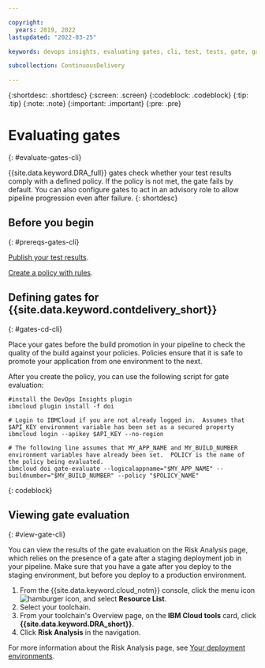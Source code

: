 ```yaml
---

copyright:
  years: 2019, 2022
lastupdated: "2022-03-25"

keywords: devops insights, evaluating gates, cli, test, tests, gate, gate failing, app

subcollection: ContinuousDelivery

---
```


{:shortdesc: .shortdesc}
{:screen: .screen}
{:codeblock: .codeblock}
{:tip: .tip}
{:note: .note}
{:important: .important}
{:pre: .pre}

# Evaluating gates
{: #evaluate-gates-cli}

{{site.data.keyword.DRA_full}} gates check whether your test results comply with a defined policy. If the policy is not met, the gate fails by default. You can also configure gates to act in an advisory role to allow pipeline progression even after failure.
{: shortdesc}


## Before you begin
{: #prereqs-gates-cli}

[Publish your test results](/docs/ContinuousDelivery?topic=ContinuousDelivery-publish-test-cli).

[Create a policy with rules](/docs/ContinuousDelivery?topic=ContinuousDelivery-defining-policies-rules).


## Defining gates for {{site.data.keyword.contdelivery_short}}
{: #gates-cd-cli}

Place your gates before the build promotion in your pipeline to check the quality of the build against your policies. Policies ensure that it is safe to promote your application from one environment to the next.

After you create the policy, you can use the following script for gate evaluation:

```text
#install the DevOps Insights plugin
ibmcloud plugin install -f doi

# Login to IBMCloud if you are not already logged in.  Assumes that $API_KEY environment variable has been set as a secured property
ibmcloud login --apikey $API_KEY --no-region

# The following line assumes that MY_APP_NAME and MY_BUILD_NUMBER environment variables have already been set.  POLICY is the name of the policy being evaluated.
ibmcloud doi gate-evaluate --logicalappname="$MY_APP_NAME" --buildnumber="$MY_BUILD_NUMBER" --policy "$POLICY_NAME"
```
{: codeblock}


## Viewing gate evaluation
{: #view-gate-cli}

You can view the results of the gate evaluation on the Risk Analysis page, which relies on the presence of a gate after a staging deployment job in your pipeline. Make sure that you have a gate after you deploy to the staging environment, but before you deploy to a production environment. 

1. From the {{site.data.keyword.cloud_notm}} console, click the menu icon ![hamburger icon](images/icon_hamburger.svg), and select **Resource List**.
2. Select your toolchain.
3. From your toolchain's Overview page, on the **IBM Cloud tools** card, click **{{site.data.keyword.DRA_short}}**.
4. Click **Risk Analysis** in the navigation.  

For more information about the Risk Analysis page, see [Your deployment environments](/docs/ContinuousDelivery?topic=ContinuousDelivery-deployment-environment).
